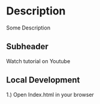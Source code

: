 # Description

Some Description

## Subheader

Watch tutorial on Youtube

## Local Development

1.) Open Index.html in your browser